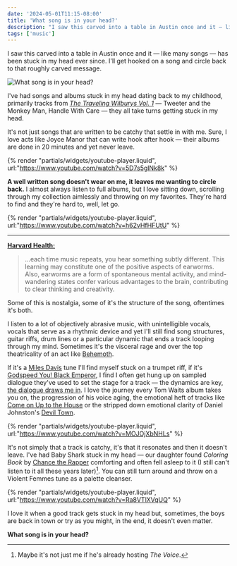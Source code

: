 ```yaml
---
date: '2024-05-01T11:15-08:00'
title: 'What song is in your head?'
description: "I saw this carved into a table in Austin once and it — like many songs — has been stuck in my head ever since. I'll get hooked on a song and circle back to that roughly carved message."
tags: ['music']
---
```

I saw this carved into a table in Austin once and it — like many songs — has been stuck in my head ever since. I'll get hooked on a song and circle back to that roughly carved message.<!-- excerpt -->

<img src="https://coryd.dev/.netlify/images/?url=https://coryd.dev/media/blog/what-song.png&fm=webp&q=70&w=1000" alt="What song is in your head?" class="image-banner" loading="eager" decoding="async" />

I've had songs and albums stuck in my head dating back to my childhood, primarily tracks from [*The Traveling Wilburys Vol. 1*](https://en.wikipedia.org/wiki/Traveling_Wilburys_Vol._1) — Tweeter and the Monkey Man, Handle With Care — they all take turns getting stuck in my head.

It's not just songs that are written to be catchy that settle in with me. Sure, I love acts like Joyce Manor that can write hook after hook — their albums are done in 20 minutes and yet never leave.

{% render "partials/widgets/youtube-player.liquid", url:"https://www.youtube.com/watch?v=5D7s5glNk8k" %}

<strong class="highlight-text">A well written song doesn't wear on me, it leaves me wanting to circle back.</strong> I almost always listen to full albums, but I love sitting down, scrolling through my collection aimlessly and throwing on my favorites. They're hard to find and they're hard to, well, let go.

{% render "partials/widgets/youtube-player.liquid", url:"https://www.youtube.com/watch?v=h62vHfHFUtU" %}

---

**[Harvard Health:](https://www.health.harvard.edu/blog/why-you-cant-get-a-song-out-of-your-head-and-what-to-do-about-it-2017100412490)**
> …each time music repeats, you hear something subtly different. This learning may constitute one of the positive aspects of earworms. Also, earworms are a form of spontaneous mental activity, and mind-wandering states confer various advantages to the brain, contributing to clear thinking and creativity.

Some of this is nostalgia, some of it's the structure of the song, oftentimes it's both.

I listen to a lot of objectively abrasive music, with unintelligible vocals, vocals that serve as a rhythmic device and yet I'll still find song structures, guitar riffs, drum lines or a particular dynamic that ends a track looping through my mind. Sometimes it's the visceral rage and over the top theatricality of an act like [Behemoth](https://en.wikipedia.org/wiki/Behemoth_%28band%29).

If it's a [Miles Davis](https://en.wikipedia.org/wiki/Miles_Davis) tune I'll find myself stuck on a trumpet riff, if it's [Godspeed You! Black Emperor](https://en.wikipedia.org/wiki/Godspeed_You!_Black_Emperor), I find I often get hung up on sampled dialogue they've used to set the stage for a track — the dynamics are key, [the dialogue draws me in](https://www.youtube.com/watch?v=VGKc3T7OVHE). I love the journey every Tom Waits album takes you on, the progression of his voice aging, the emotional heft of tracks like [Come on Up to the House](https://en.wikipedia.org/wiki/Come_On_Up_to_the_House) or the stripped down emotional clarity of Daniel Johnston's [Devil Town](https://www.youtube.com/watch?v=iFivJr41y4s).

{% render "partials/widgets/youtube-player.liquid", url:"https://www.youtube.com/watch?v=MOJOjXbNHLs" %}

It's not simply that a track is catchy, it's that it resonates and then it doesn't leave. I've had Baby Shark stuck in my head — our daughter found *Coloring Book* by [Chance the Rapper](https://en.wikipedia.org/wiki/Chance_the_Rapper) comforting and often fell asleep to it (I still can't listen to it all these years later)[^1]. You can still turn around and throw on a Violent Femmes tune as a palette cleanser.

{% render "partials/widgets/youtube-player.liquid", url:"https://www.youtube.com/watch?v=Ra8VTlXVqUQ" %}

I love it when a good track gets stuck in my head but, sometimes, the boys are back in town or try as you might, in the end, it doesn't even matter.

<strong class="highlight-text">What song is in your head?</strong>

[^1]: Maybe it's not just me if he's already hosting *The Voice*.